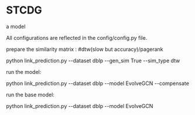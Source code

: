 # STCDG
a model

All configurations are reflected in the config/config.py file.

prepare the similarity matrix :  #dtw(slow but accuracy)/pagerank

python link_prediction.py --dataset dblp --gen_sim True  --sim_type dtw

run the model:

python link_prediction.py --dataset dblp --model EvolveGCN  --compensate

run the base model:

python link_prediction.py --dataset dblp --model EvolveGCN



